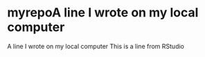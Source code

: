 # myrepoA line I wrote on my local computer
A line I wrote on my local computer
This is a line from RStudio

